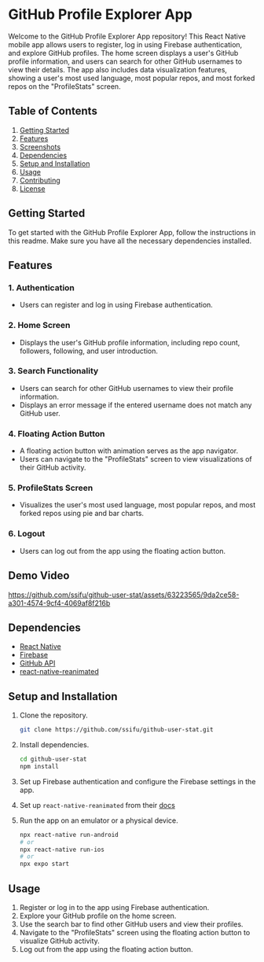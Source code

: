 # GitHub Profile Explorer App

Welcome to the GitHub Profile Explorer App repository! This React Native mobile app allows users to register, log in using Firebase authentication, and explore GitHub profiles. The home screen displays a user's GitHub profile information, and users can search for other GitHub usernames to view their details. The app also includes data visualization features, showing a user's most used language, most popular repos, and most forked repos on the "ProfileStats" screen.

## Table of Contents

1. [Getting Started](#getting-started)
2. [Features](#features)
3. [Screenshots](#demo-video)
4. [Dependencies](#dependencies)
5. [Setup and Installation](#setup-and-installation)
6. [Usage](#usage)
7. [Contributing](#contributing)
8. [License](#license)

## Getting Started

To get started with the GitHub Profile Explorer App, follow the instructions in this readme. Make sure you have all the necessary dependencies installed.

## Features

### 1. Authentication
- Users can register and log in using Firebase authentication.

### 2. Home Screen
- Displays the user's GitHub profile information, including repo count, followers, following, and user introduction.

### 3. Search Functionality
- Users can search for other GitHub usernames to view their profile information.
- Displays an error message if the entered username does not match any GitHub user.

### 4. Floating Action Button
- A floating action button with animation serves as the app navigator.
- Users can navigate to the "ProfileStats" screen to view visualizations of their GitHub activity.

### 5. ProfileStats Screen
- Visualizes the user's most used language, most popular repos, and most forked repos using pie and bar charts.

### 6. Logout
- Users can log out from the app using the floating action button.

## Demo Video



https://github.com/ssifu/github-user-stat/assets/63223565/9da2ce58-a301-4574-9cf4-4069af8f216b



## Dependencies

- [React Native](https://reactnative.dev/)
- [Firebase](https://firebase.google.com/)
- [GitHub API](https://developer.github.com/v3/)
- [react-native-reanimated](https://docs.swmansion.com/react-native-reanimated/docs/fundamentals/getting-started/)

## Setup and Installation

1. Clone the repository.
   ```bash
   git clone https://github.com/ssifu/github-user-stat.git
   ```

2. Install dependencies.
   ```bash
   cd github-user-stat
   npm install
   ```

3. Set up Firebase authentication and configure the Firebase settings in the app.
4. Set up `react-native-reanimated` from their [docs](https://docs.swmansion.com/react-native-reanimated/docs/fundamentals/getting-started/)

5. Run the app on an emulator or a physical device.
   ```bash
   npx react-native run-android
   # or
   npx react-native run-ios
   # or
   npx expo start
   ```

## Usage

1. Register or log in to the app using Firebase authentication.
2. Explore your GitHub profile on the home screen.
3. Use the search bar to find other GitHub users and view their profiles.
4. Navigate to the "ProfileStats" screen using the floating action button to visualize GitHub activity.
5. Log out from the app using the floating action button.
